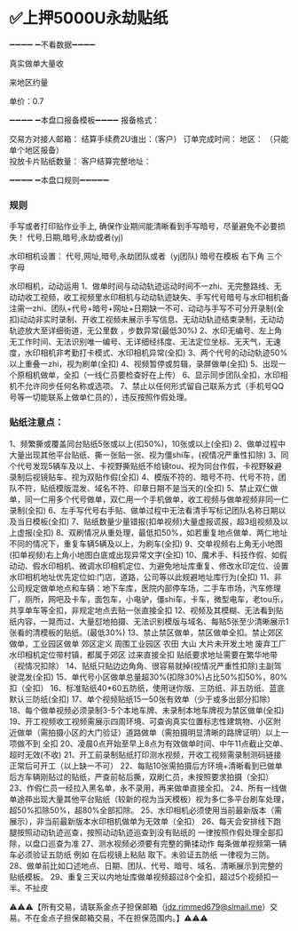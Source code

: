 # ✅上押5000U永劫贴纸

➖➖➖➖ ➖不看数据➖➖➖➖

真实做单大量收

来地区约量

单价：0.7

➖➖➖➖ ➖本盘口报备模板➖➖➖➖
报备格式：

交易方对接人邮箱：
结算手续费2U谁出：（客户）
订单完成时间：
地区：     （只能单个地区报备）   
投放卡片贴纸数量：
客户结算完整地址：

➖➖➖➖ ➖本盘口规则➖➖➖➖➖

### 规则

手写或者打印贴作业手上,
确保作业期间能清晰看到手写暗号，尽量避免不必要损失！
代号,日期,暗号,永劫或者(yj)

水印相机设置：
代号,网址,暗号,永劫团队或者（yj团队)
暗号在模板 右下角 三个字母

水印相机，动动运用
1、做单时间与动动轨迹运动时间不一zhi、无完整路线、无动动收工视频，收工视频里水印相机与动动轨迹缺失、手写代号暗号与水印相机备注需一zhi、团队+代号+暗号+网址+日期缺一不可、动动与手写不可分开录制(全扣)动动非实时录制、开收工视频未展示手写信息、无动动轨迹结束录制，无动动轨迹放大至详细街道，无公里数 ，步数异常(最低30%)
2、水印无编号、左上角无工作时间、无法识别唯一编号、无详细经纬度、无法定位坐标、无天气，无速度，水印相机非考勤打卡模式、水印相机异常(全扣)
3、两个代号的动动轨迹50%以上重叠一zhi，视为刷单(全扣)
4、视频暂停或剪辑，录屏做单(全扣)
5、出现一个原相机做单，全扣（一线仁员要检查好在上传）
6、显示同步团队全扣，水印相机不允许同步任何名称或选项。
7、禁止以任何形式留自己联系方式（手机号QQ号等一切能联系上做单仁员的），违反按照作假处理。

### 贴纸注意点：
1、频繁撕或覆盖同台贴纸5张或以上(扣50%)，10张或以上(全扣)
2、做单过程中大量出现其他平台贴纸、撕一张贴一张、视为僵shi车，(视情况严重性扣除)
3、同个代号发现5辆车及以上、卡视野撕贴纸不给镜tou、视为同台作假，卡视野躲避录制后视镜贴车、视为双贴作假(全扣)
4、模版不符的、暗号不符、代号不符，团队不符，贴纸模版混发、域名不符、印章日期不是当天的(全扣)
5、禁止双仁做单，同一仁用多个代号做单，双仁用一个手机做单，收工视频与做单视频非同一仁录制(全扣)
6、左手写代号右手贴、做单过程中无法看清手写标记团队名称日期以及当日模板(全扣)
7、贴纸数量少量错报(扣单视频)大量虚报谎报，超3组视频及以上虚报(全扣)
8、双刷情况从重处理，最低扣50%，如若重复地点做单、两仁地址不同的情况下，重复车辆5辆及以上，为刷车(全扣)
9、交单视频右上角无小地图(扣单视频)右上角小地图白底或出现异常文字(全扣)
10、魔术手、科技作假、如假动动、假水印相机、微调水印相机定位、为避免地址库重复、修改水印定位、设置水印相机地址优先定位如:门店，道路，公司等以此规避地址库行为(全扣)
11、非公司规定做单地点和车辆：地下车库，医院内部停车场，二手车市场，汽车修理厂，厕所，网吧及卡车，面包车，小电驴，僵shi车，卡车，微型电车，老tou乐，共享单车等全扣，非规定地点去贴一张直接全扣
12、视频及其模糊、无法看到贴纸内容，一晃而过、大量怼地拍摄、无法识别模版与域名、每贴5张至少清晰展示1张看的清模板的贴纸。(最低30%)
13、禁止禁区做单，禁区做单全扣。禁止郊区做单，工业园区做单 郊区定义 周围工业园区 农田 大山 大片未开发土地 废弃工厂 水印相机定位带村镇，都属于郊区 过来直接全扣  贴纸要求地址需要在繁华地带（视情况扣除）
14、贴纸只贴边边角角、很容易就掉(视情况严重性扣除)主副驾驶混发(全扣)
15、单代号小区做单总量超30%(扣除30%)占比50%扣50%，80%扣（全扣）
16、标准贴纸40*60五防纸，使用谜你版、三防纸、非五防纸、蓝底默认三防纸(全扣)
17、单个视频贴纸15一50张有效单（少于或多出部分扣除）
18、每个做单视频必须录制3-5个本地车牌、未录制本地车牌视为禁区做单(全扣)
19、开工视频收工视频需展示四周环境、可查询真实位置标志性建筑物、小区附近做单（需拍摄小区的大门验证）道路做单（需拍摄明显清晰的路牌证明）以上一项做不到 全扣
20、凌晨0点开始至早上8点为有效做单时间、中午11点截止交单、超时无效(不收)
21、开工前录制贴纸打印测水视频，开收工视频需录制测码链接正常后可开工（以上缺一不可）
22、每贴10张需拍摄后方环境+清晰看到已做单后方车辆刚贴过的贴纸，严查前帖后撕，双刷仁员，未按照要求拍摄（全扣）
23、作假仁员一经拉入黑名单，永不录用，再来做单直接全扣。
24、所有一线做单途茽出现大量其他平台贴纸（较新的视为当天模板）视为多仁多平台刷车处理，超50%扣除50%，超80%全部扣除。
25、水印相机必须使用当前最新版本（需展示），非当前最新版本水印相机做单为无效单（全扣）
26、每天会安排线下跑腿按照动动轨迹巡查，按照动动轨迹巡查到没有贴纸的 一律按照作假处理全部扣除，以盘口巡查为准
27、测水视频必须要有完整的撕揉动作 每条做单视频第一辆车必须验证五防纸 例如 在后视镜上粘贴 取下。未验证五防纸 一律视为三防。
28、做单前比如口述地点、日期、团队、代号、暗号、域名、清晰展示到完整的贴纸模板。
29、重复三天以内地址库做单视频超过8个全扣，超过5个视频扣一半。不扯皮


⚠️⚠️⚠️【所有交易，请联系金点子担保邮箱（jdz.rimmed679@slmail.me）交易。不在金点子担保邮箱交易，不在担保范围内。】⚠️⚠️⚠️

